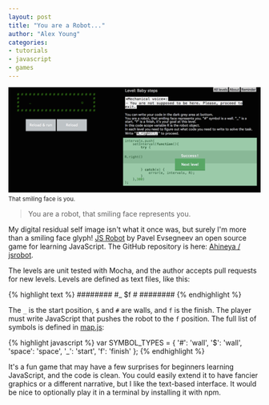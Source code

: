 ```yaml
---
layout: post
title: "You are a Robot..."
author: "Alex Young"
categories:
- tutorials
- javascript
- games
---
```


<div class="image">
  <img src="/images/posts/jsrobot.png" />
  <small>That smiling face is you.</small>
</div>

> You are a robot, that smiling face represents you.

My digital residual self image isn't what it once was, but surely I'm more than a smiling face glyph!  [JS Robot](http://jsrobot.tk/) by Pavel Evsegneev an open source game for learning JavaScript.  The GitHub repository is here: [Ahineya / jsrobot](https://github.com/Ahineya/jsrobot).

The levels are unit tested with Mocha, and the author accepts pull requests for new levels.  Levels are defined as text files, like this:

{% highlight text %}
########
#_  $f #
########
{% endhighlight %}

The `_` is the start position, `$` and `#` are walls, and `f` is the finish.  The player must write JavaScript that pushes the robot to the `f` position.  The full list of symbols is defined in [map.js](https://github.com/Ahineya/jsrobot/blob/master/js/map.js):

{% highlight javascript %}
var SYMBOL_TYPES = {
  '#': 'wall',
  '$': 'wall',
  'space': 'space',
  '_': 'start',
  'f': 'finish'
};
{% endhighlight %}

It's a fun game that may have a few surprises for beginners learning JavaScript, and the code is clean.  You could easily extend it to have fancier graphics or a different narrative, but I like the text-based interface.  It would be nice to optionally play it in a terminal by installing it with npm.
